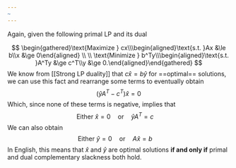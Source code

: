 ```yaml
---
~
---
```


Again, given the following primal LP and its dual 

$$
\begin{gathered}\text{Maximize } cx\\\begin{aligned}\text{s.t. }Ax &\le b\\x &\ge 0\end{aligned}
\\ \\
\text{Minimize } b^Ty\\\begin{aligned}\text{s.t. }A^Ty &\ge c^T\\y &\ge 0.\end{aligned}\end{gathered}
$$
We know from [[Strong LP duality]] that $c\hat{x} = b\hat{y}$ for ==optimal== solutions, we can use this fact and rearrange some terms to eventually obtain 
$$\left( \hat yA^T - c^T \right)\hat x= 0$$
Which, since none of these terms is negative, implies that 
$$ \text{Either }\hat{x} = 0 \quad  \text{or} \quad \hat{y}A^T= c \quad \tag{Primal}$$
We can also obtain 
$$ \text{Either }\hat{y} = 0 \quad  \text{or} \quad A\hat{x}= b \quad \tag{Dual}$$
In English, this means that $\hat{x}$ and $\hat{y}$ are optimal solutions **if and only if** primal and dual complementary slackness both hold. 